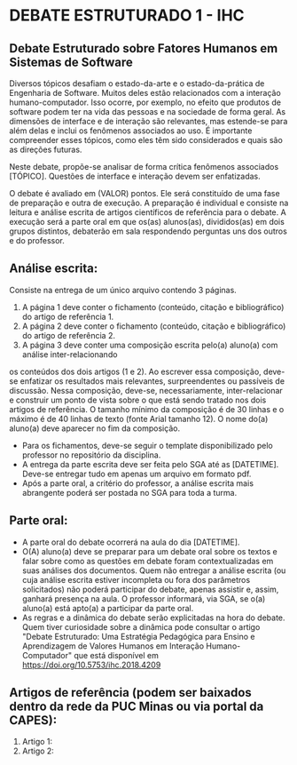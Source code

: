 # DEBATE ESTRUTURADO 1 - IHC

## Debate Estruturado sobre Fatores Humanos em Sistemas de Software

Diversos tópicos desafiam o estado-da-arte e o estado-da-prática de Engenharia de Software. Muitos deles estão relacionados com a interação humano-computador. Isso ocorre, por exemplo, no efeito que produtos de software podem ter na vida das pessoas e na sociedade de forma geral. As dimensões de interface e de interação são relevantes, mas estende-se para além delas e inclui os fenômenos associados ao uso. É importante compreender esses tópicos, como eles têm sido considerados e quais são as direções futuras.

Neste debate, propõe-se analisar de forma crítica fenômenos associados [TÓPICO]. Questões de interface e interação devem ser enfatizadas.

O debate é avaliado em (VALOR) pontos. Ele será constituído de uma fase de preparação e outra de execução. A preparação é individual e consiste na leitura e análise escrita de artigos científicos de referência para o debate. A execução será a parte oral em que os(as) alunos(as), divididos(as) em dois grupos distintos, debaterão em sala respondendo perguntas uns dos outros e do professor.

## Análise escrita: 

Consiste na entrega de um único arquivo contendo 3 páginas.
1. A página 1 deve conter o fichamento (conteúdo, citação e bibliográfico) do artigo de referência 1.
1. A página 2 deve conter o fichamento (conteúdo, citação e bibliográfico) do artigo de referência 2.
1. A página 3 deve conter uma composição escrita pelo(a) aluno(a) com análise inter-relacionando

os conteúdos dos dois artigos (1 e 2). Ao escrever essa composição, deve-se enfatizar os resultados mais relevantes, surpreendentes ou passíveis de discussão. Nessa composição, deve-se, necessariamente, inter-relacionar e construir um ponto de vista sobre o que está sendo tratado nos dois artigos de referência. O tamanho mínimo da composição é de 30 linhas e o 
máximo é de 40 linhas de texto (fonte Arial tamanho 12). O nome do(a) aluno(a) deve aparecer no fim da composição.

* Para os fichamentos, deve-se seguir o template disponibilizado pelo professor no repositório da disciplina.
* A entrega da parte escrita deve ser feita pelo SGA até as [DATETIME]. Deve-se entregar tudo em apenas um arquivo em formato pdf.
* Após a parte oral, a critério do professor, a análise escrita mais abrangente poderá ser postada no SGA para toda a turma.

## Parte oral:
* A parte oral do debate ocorrerá na aula do dia [DATETIME].
* O(A) aluno(a) deve se preparar para um debate oral sobre os textos e falar sobre como as questões em debate foram contextualizadas em suas análises dos documentos. Quem não entregar a análise escrita (ou cuja análise escrita estiver incompleta ou fora dos parâmetros solicitados) não poderá participar do debate, apenas assistir e, assim, ganhará presença na
aula. O professor informará, via SGA, se o(a) aluno(a) está apto(a) a participar da parte oral.
* As regras e a dinâmica do debate serão explicitadas na hora do debate. Quem tiver curiosidade sobre a dinâmica pode consultar o artigo "Debate Estruturado: Uma Estratégia Pedagógica para Ensino e Aprendizagem de Valores Humanos em Interação Humano-Computador" que está disponível em https://doi.org/10.5753/ihc.2018.4209

## Artigos de referência (podem ser baixados dentro da rede da PUC Minas ou via portal da CAPES):
1. Artigo 1: 
2. Artigo 2: